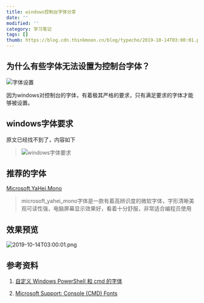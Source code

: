 ```yaml
---
title: windows控制台字体分享
date: ''
modified: ''
category: 学习笔记
tags: []
thumb: https://blog.cdn.thinkmoon.cn/blog/typecho/2019-10-14T03:00:01.png
---
```


## 为什么有些字体无法设置为控制台字体？
![字体设置][1]
因为windows对控制台的字体，有着极其严格的要求，只有满足要求的字体才能够被设置。

## windows字体要求
原文已经找不到了，内容如下

> ![windows字体要求][2]

## 推荐的字体

[Microsoft.YaHei.Mono][3]

> microsoft_yahei_mono字体是一款有着高辨识度的微软字体，字形清晰美观可读性强，电脑屏幕显示效果好，看着十分舒服，非常适合编程员使用

## 效果预览

![2019-10-14T03:00:01.png][4]

## 参考资料

1. [自定义 Windows PowerShell 和 cmd 的字体][5]
2. [Microsoft Support: Console (CMD) Fonts][6]


  [1]: https://blog.cdn.thinkmoon.cn/blog/typecho/2019-10-16T01:32:26.png
  [2]: https://blog.cdn.thinkmoon.cn/blog/typecho/2019-10-14T02:58:15.png
  [3]: https://github.com/Microsoft/BashOnWindows/files/1362006/Microsoft.YaHei.Mono.zip
  [4]: https://blog.cdn.thinkmoon.cn/blog/typecho/2019-10-14T03:00:01.png
  [5]: https://blog.walterlv.com/post/customize-fonts-of-command-window.html
  [6]: https://blog.wolffmyren.com/2009/02/26/necessary-criteria-for-fonts-to-be-available-in-a-command-window/